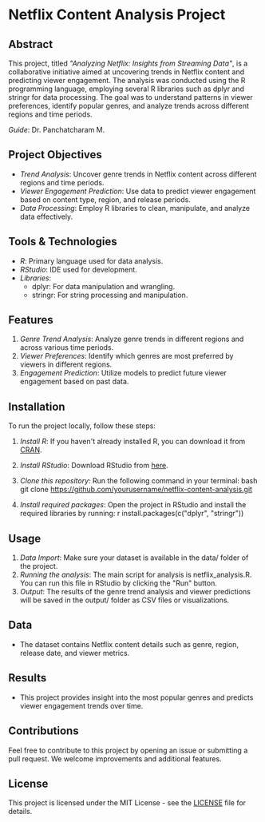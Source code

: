 # Netflix Content Analysis Project

## Abstract
This project, titled *"Analyzing Netflix: Insights from Streaming Data"*, is a collaborative initiative aimed at uncovering trends in Netflix content and predicting viewer engagement. The analysis was conducted using the R programming language, employing several R libraries such as dplyr and stringr for data processing. The goal was to understand patterns in viewer preferences, identify popular genres, and analyze trends across different regions and time periods.

*Guide*: Dr. Panchatcharam M.

## Project Objectives
- *Trend Analysis*: Uncover genre trends in Netflix content across different regions and time periods.
- *Viewer Engagement Prediction*: Use data to predict viewer engagement based on content type, region, and release periods.
- *Data Processing*: Employ R libraries to clean, manipulate, and analyze data effectively.

## Tools & Technologies
- *R*: Primary language used for data analysis.
- *RStudio*: IDE used for development.
- *Libraries*:
  - dplyr: For data manipulation and wrangling.
  - stringr: For string processing and manipulation.

## Features
1. *Genre Trend Analysis*: Analyze genre trends in different regions and across various time periods.
2. *Viewer Preferences*: Identify which genres are most preferred by viewers in different regions.
3. *Engagement Prediction*: Utilize models to predict future viewer engagement based on past data.

## Installation

To run the project locally, follow these steps:

1. *Install R*: If you haven't already installed R, you can download it from [CRAN](https://cran.r-project.org/).
2. *Install RStudio*: Download RStudio from [here](https://www.rstudio.com/products/rstudio/download/).
3. *Clone this repository*: Run the following command in your terminal:
    bash
    git clone https://github.com/yourusername/netflix-content-analysis.git
    
4. *Install required packages*: Open the project in RStudio and install the required libraries by running:
    r
    install.packages(c("dplyr", "stringr"))
    

## Usage

1. *Data Import*: Make sure your dataset is available in the data/ folder of the project.
2. *Running the analysis*: The main script for analysis is netflix_analysis.R. You can run this file in RStudio by clicking the "Run" button.
3. *Output*: The results of the genre trend analysis and viewer predictions will be saved in the output/ folder as CSV files or visualizations.

## Data
- The dataset contains Netflix content details such as genre, region, release date, and viewer metrics.

## Results
- This project provides insight into the most popular genres and predicts viewer engagement trends over time.

## Contributions
Feel free to contribute to this project by opening an issue or submitting a pull request. We welcome improvements and additional features.

## License
This project is licensed under the MIT License - see the [LICENSE](LICENSE) file for details.
